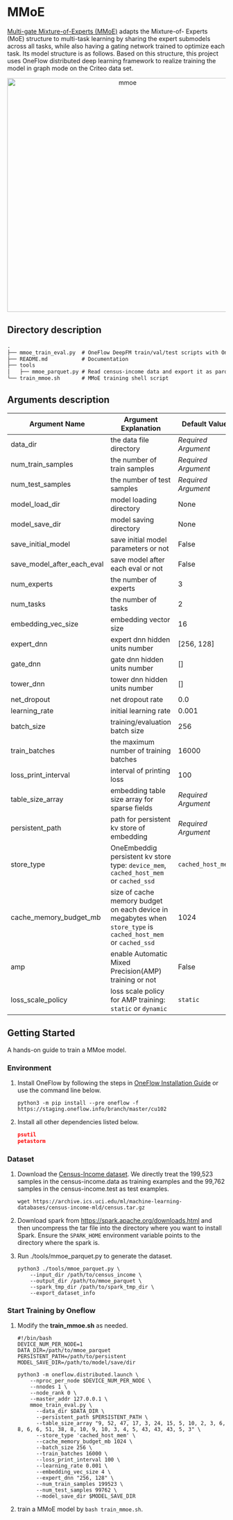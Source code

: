 # MMoE

[Multi-gate Mixture-of-Experts (MMoE)](https://dl.acm.org/doi/pdf/10.1145/3219819.3220007) adapts the Mixture-of- Experts (MoE) structure to multi-task learning by sharing the expert submodels across all tasks, while also having a gating network trained to optimize each task. Its model structure is as follows. Based on this structure, this project uses OneFlow distributed deep learning framework to realize training the model in graph mode on the Criteo data set.

<p align='center'>
  <img width="539" alt="mmoe" src="https://user-images.githubusercontent.com/46690197/172789523-443b5df5-432a-4b96-99ba-7712d46a81ed.png">
</p>


## Directory description

```txt
.
├── mmoe_train_eval.py  # OneFlow DeepFM train/val/test scripts with OneEmbedding module
├── README.md           # Documentation
├── tools
│   ├── mmoe_parquet.py # Read census-income data and export it as parquet data format
└── train_mmoe.sh       # MMoE training shell script
```

## Arguments description

| Argument Name              | Argument Explanation                                         | Default Value       |
| -------------------------- | ------------------------------------------------------------ | ------------------- |
| data_dir                   | the data file directory                                      | *Required Argument* |
| num_train_samples          | the number of train samples                                  | *Required Argument* |
| num_test_samples           | the number of test samples                                   | *Required Argument* |
| model_load_dir             | model loading directory                                      | None                |
| model_save_dir             | model saving directory                                       | None                |
| save_initial_model         | save initial model parameters or not                         | False               |
| save_model_after_each_eval | save model after each eval or not                            | False               |
| num_experts                | the number of experts                                        | 3                   |
| num_tasks                  | the number of tasks                                          | 2                   |
| embedding_vec_size         | embedding vector size                                        | 16                  |
| expert_dnn                 | expert dnn hidden units number                               | [256, 128]          |
| gate_dnn                   | gate dnn hidden units number                                 | []                  |
| tower_dnn                  | tower dnn hidden units number                                | []                  |
| net_dropout                | net dropout rate                                             | 0.0                 |
| learning_rate              | initial learning rate                                        | 0.001               |
| batch_size                 | training/evaluation batch size                               | 256                 |
| train_batches              | the maximum number of training batches                       | 16000               |
| loss_print_interval        | interval of printing loss                                    | 100                 |
| table_size_array           | embedding table size array for sparse fields                 | *Required Argument* |
| persistent_path            | path for persistent kv store of embedding                    | *Required Argument* |
| store_type                 | OneEmbeddig persistent kv store type: `device_mem`, `cached_host_mem` or `cached_ssd` | `cached_host_mem`   |
| cache_memory_budget_mb     | size of cache memory budget on each device in megabytes when `store_type` is `cached_host_mem` or `cached_ssd` | 1024                |
| amp                        | enable Automatic Mixed Precision(AMP) training or not        | False               |
| loss_scale_policy          | loss scale policy for AMP training: `static` or `dynamic`    | `static`            |


## Getting Started

A hands-on guide to train a MMoe model.

### Environment

1.   Install OneFlow by following the steps in [OneFlow Installation Guide](https://github.com/Oneflow-Inc/oneflow#install-oneflow) or use the command line below.

     ```shell
     python3 -m pip install --pre oneflow -f https://staging.oneflow.info/branch/master/cu102
     ```

2.   Install all other dependencies listed below.

     ```json
     psutil
     petastorm
     ```

### Dataset

1. Download the [Census-Income dataset](https://archive.ics.uci.edu/ml/machine-learning-databases/census-income-mld/census.tar.gz). We directly treat the 199,523 samples in the census-income.data as training examples and the 99,762 samples in the census-income.test as test examples.

    ```shell
    wget https://archive.ics.uci.edu/ml/machine-learning-databases/census-income-mld/census.tar.gz
    ```

2. Download spark from https://spark.apache.org/downloads.html and then uncompress the tar file into the directory where you want to install Spark. Ensure the `SPARK_HOME` environment variable points to the directory where the spark is.

3. Run ./tools/mmoe_parquet.py to generate the dataset.

    ```shell
    python3 ./tools/mmoe_parquet.py \
        --input_dir /path/to/census_income \
        --output_dir /path/to/mmoe_parquet \
        --spark_tmp_dir /path/to/spark_tmp_dir \
        --export_dataset_info
    ```

### Start Training by Oneflow

1.   Modify the **train_mmoe.sh** as needed.

     ```shell
     #!/bin/bash
     DEVICE_NUM_PER_NODE=1
     DATA_DIR=/path/to/mmoe_parquet
     PERSISTENT_PATH=/path/to/persistent
     MODEL_SAVE_DIR=/path/to/model/save/dir
     
     python3 -m oneflow.distributed.launch \
         --nproc_per_node $DEVICE_NUM_PER_NODE \
         --nnodes 1 \
         --node_rank 0 \
         --master_addr 127.0.0.1 \
         mmoe_train_eval.py \
           --data_dir $DATA_DIR \
           --persistent_path $PERSISTENT_PATH \
           --table_size_array "9, 52, 47, 17, 3, 24, 15, 5, 10, 2, 3, 6, 8, 6, 6, 51, 38, 8, 10, 9, 10, 3, 4, 5, 43, 43, 43, 5, 3" \
           --store_type 'cached_host_mem' \
           --cache_memory_budget_mb 1024 \
           --batch_size 256 \
           --train_batches 16000 \
           --loss_print_interval 100 \
           --learning_rate 0.001 \
           --embedding_vec_size 4 \
           --expert_dnn "256, 128" \
           --num_train_samples 199523 \
           --num_test_samples 99762 \
           --model_save_dir $MODEL_SAVE_DIR
     ```

2.   train a MMoE model by `bash train_mmoe.sh`.
